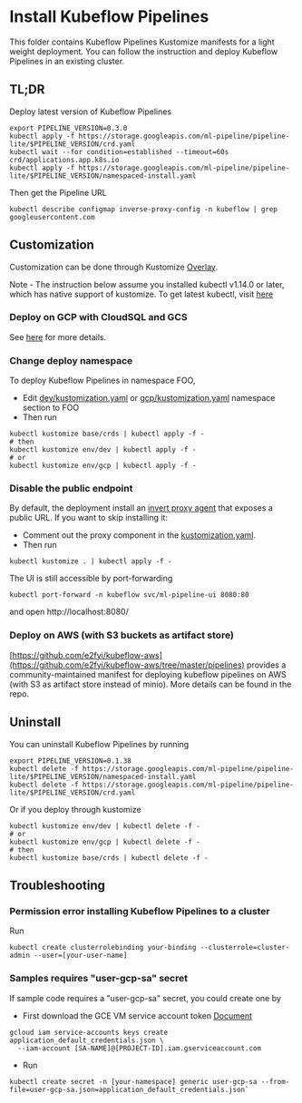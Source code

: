 # Install Kubeflow Pipelines

This folder contains Kubeflow Pipelines Kustomize manifests for a light weight
deployment. You can follow the instruction and deploy Kubeflow Pipelines in an
existing cluster.

## TL;DR

Deploy latest version of Kubeflow Pipelines

```
export PIPELINE_VERSION=0.3.0
kubectl apply -f https://storage.googleapis.com/ml-pipeline/pipeline-lite/$PIPELINE_VERSION/crd.yaml
kubectl wait --for condition=established --timeout=60s crd/applications.app.k8s.io
kubectl apply -f https://storage.googleapis.com/ml-pipeline/pipeline-lite/$PIPELINE_VERSION/namespaced-install.yaml
```

Then get the Pipeline URL

```
kubectl describe configmap inverse-proxy-config -n kubeflow | grep googleusercontent.com
```

## Customization

Customization can be done through Kustomize
[Overlay](https://github.com/kubernetes-sigs/kustomize/blob/master/docs/glossary.md#overlay).

Note - The instruction below assume you installed kubectl v1.14.0 or later,
which has native support of kustomize. To get latest kubectl, visit
[here](https://kubernetes.io/docs/tasks/tools/install-kubectl/)

### Deploy on GCP with CloudSQL and GCS

See [here](env/gcp/README.md) for more details.

### Change deploy namespace

To deploy Kubeflow Pipelines in namespace FOO,

-   Edit [dev/kustomization.yaml](env/dev/kustomization.yaml) or
    [gcp/kustomization.yaml](env/gcp/kustomization.yaml) namespace section to
    FOO
-   Then run

```
kubectl kustomize base/crds | kubectl apply -f -
# then
kubectl kustomize env/dev | kubectl apply -f -
# or
kubectl kustomize env/gcp | kubectl apply -f -
```

### Disable the public endpoint

By default, the deployment install an
[invert proxy agent](https://github.com/google/inverting-proxy) that exposes a
public URL. If you want to skip installing it:

-   Comment out the proxy component in the
    [kustomization.yaml](base/kustomization.yaml).
-   Then run

```
kubectl kustomize . | kubectl apply -f -
```

The UI is still accessible by port-forwarding

```
kubectl port-forward -n kubeflow svc/ml-pipeline-ui 8080:80
```

and open http://localhost:8080/

### Deploy on AWS (with S3 buckets as artifact store)

[https://github.com/e2fyi/kubeflow-aws](https://github.com/e2fyi/kubeflow-aws/tree/master/pipelines)
provides a community-maintained manifest for deploying kubeflow pipelines on AWS
(with S3 as artifact store instead of minio). More details can be found in the
repo.

## Uninstall

You can uninstall Kubeflow Pipelines by running

```
export PIPELINE_VERSION=0.1.38
kubectl delete -f https://storage.googleapis.com/ml-pipeline/pipeline-lite/$PIPELINE_VERSION/namespaced-install.yaml
kubectl delete -f https://storage.googleapis.com/ml-pipeline/pipeline-lite/$PIPELINE_VERSION/crd.yaml
```

Or if you deploy through kustomize

```
kubectl kustomize env/dev | kubectl delete -f -
# or
kubectl kustomize env/gcp | kubectl delete -f -
# then
kubectl kustomize base/crds | kubectl delete -f -
```

## Troubleshooting

### Permission error installing Kubeflow Pipelines to a cluster

Run

```
kubectl create clusterrolebinding your-binding --clusterrole=cluster-admin --user=[your-user-name]
```

### Samples requires "user-gcp-sa" secret

If sample code requires a "user-gcp-sa" secret, you could create one by

-   First download the GCE VM service account token
    [Document](https://cloud.google.com/iam/docs/creating-managing-service-account-keys#creating_service_account_keys)

```
gcloud iam service-accounts keys create application_default_credentials.json \
  --iam-account [SA-NAME]@[PROJECT-ID].iam.gserviceaccount.com
```

-   Run

```
kubectl create secret -n [your-namespace] generic user-gcp-sa --from-file=user-gcp-sa.json=application_default_credentials.json`
```
